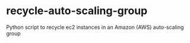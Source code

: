 recycle-auto-scaling-group
==========================

Python script to recycle ec2 instances in an Amazon (AWS) auto-scaling group